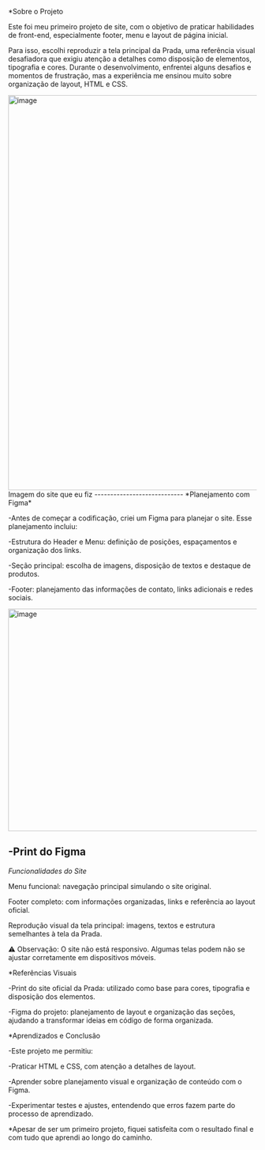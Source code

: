 *Sobre o Projeto

Este foi meu primeiro projeto de site, com o objetivo de praticar habilidades de front-end, especialmente footer, menu e layout de página inicial.

Para isso, escolhi reproduzir a tela principal da Prada, uma referência visual desafiadora que exigiu atenção a detalhes como disposição de elementos, tipografia e cores. Durante o desenvolvimento, enfrentei alguns desafios e momentos de frustração, mas a experiência me ensinou muito sobre organização de layout, HTML e CSS.

<img width="1898" height="799" alt="image" src="https://github.com/user-attachments/assets/9cc086d3-b417-48ba-9ebd-426fe7d48dbd" />
Imagem do site que eu fiz
----------------------------
*Planejamento com Figma*

-Antes de começar a codificação, criei um Figma para planejar o site. Esse planejamento incluiu:

-Estrutura do Header e Menu: definição de posições, espaçamentos e organização dos links.

-Seção principal: escolha de imagens, disposição de textos e destaque de produtos.

-Footer: planejamento das informações de contato, links adicionais e redes sociais.

<img width="944" height="450" alt="image" src="https://github.com/user-attachments/assets/acd983af-c0a3-43ba-9009-a72606b30e39" />

-Print do Figma
------------------------
*Funcionalidades do Site*

Menu funcional: navegação principal simulando o site original.

Footer completo: com informações organizadas, links e referência ao layout oficial.

Reprodução visual da tela principal: imagens, textos e estrutura semelhantes à tela da Prada.

⚠️ Observação: O site não está responsivo. Algumas telas podem não se ajustar corretamente em dispositivos móveis.

*Referências Visuais

-Print do site oficial da Prada: utilizado como base para cores, tipografia e disposição dos elementos.

-Figma do projeto: planejamento de layout e organização das seções, ajudando a transformar ideias em código de forma organizada.

*Aprendizados e Conclusão

-Este projeto me permitiu:

-Praticar HTML e CSS, com atenção a detalhes de layout.

-Aprender sobre planejamento visual e organização de conteúdo com o Figma.

-Experimentar testes e ajustes, entendendo que erros fazem parte do processo de aprendizado.

*Apesar de ser um primeiro projeto, fiquei satisfeita com o resultado final e com tudo que aprendi ao longo do caminho.
